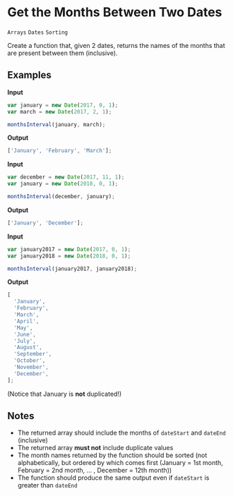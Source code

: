 # Get the Months Between Two Dates

`Arrays` `Dates` `Sorting`

Create a function that, given 2 dates, returns the names of the months that are present between them (inclusive).

## Examples

**Input**

```js
var january = new Date(2017, 0, 1);
var march = new Date(2017, 2, 1);

monthsInterval(january, march);
```

**Output**

```js
['January', 'February', 'March'];
```

**Input**

```js
var december = new Date(2017, 11, 1);
var january = new Date(2018, 0, 1);

monthsInterval(december, january);
```

**Output**

```js
['January', 'December'];
```

**Input**

```js
var january2017 = new Date(2017, 0, 1);
var january2018 = new Date(2018, 0, 1);

monthsInterval(january2017, january2018);
```

**Output**

```js
[
  'January',
  'February',
  'March',
  'April',
  'May',
  'June',
  'July',
  'August',
  'September',
  'October',
  'November',
  'December',
];
```

(Notice that January is **not** duplicated!)

## Notes

- The returned array should include the months of `dateStart` and `dateEnd` (inclusive)
- The returned array **must not** include duplicate values
- The month names returned by the function should be sorted (not alphabetically, but ordered by which comes first (January = 1st month, February = 2nd month, … , December = 12th month))
- The function should produce the same output even if `dateStart` is greater than `dateEnd`
